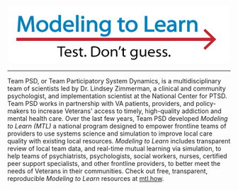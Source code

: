 
<!-- MTL Logo, HTML img tag -->
<p align="center">
  <img src = "https://raw.githubusercontent.com/lzim/teampsd/teampsd_style/mtl_logo/mtl_testdontguess_sm.png"
     height = "130" width = "500">
</p>

***

Team PSD, or Team Participatory System Dynamics, is a multidisciplinary team of scientists led by Dr. Lindsey Zimmerman, a clinical and community psychologist, and implementation scientist at the National Center for PTSD. Team PSD works in partnership with VA patients, providers, and policy-makers to increase Veterans' access to timely, high-quality addiction and mental health care. Over the last few years, Team PSD developed *Modeling to Learn (MTL)* a national program designed to empower frontline teams of providers to use systems science and simulation to improve local care quality with existing local resources. *Modeling to Learn* includes transparent review of local team data, and real-time mutual learning via simulation, to help teams of psychiatrists, psychologists, social workers, nurses, certified peer support specialists, and other frontline providers, to better meet the needs of Veterans in their communities. Check out free, transparent, reproducible *Modeling to Learn* resources at [mtl.how](mtl.how).

